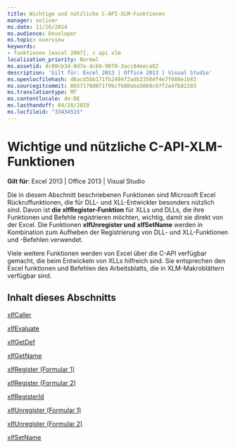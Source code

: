 ```yaml
---
title: Wichtige und nützliche C-API-XLM-Funktionen
manager: soliver
ms.date: 11/16/2014
ms.audience: Developer
ms.topic: overview
keywords:
- funktionen [excel 2007], c api xlm
localization_priority: Normal
ms.assetid: dc80cb3d-0d7e-4cb9-9870-3acc84eeca82
description: 'Gilt für: Excel 2013 | Office 2013 | Visual Studio'
ms.openlocfilehash: d6acd5bb171fb2494f2adb23584f4e7f088e1b83
ms.sourcegitcommit: 8657170d071f9bcf680aba50b9c07f2a4fb82283
ms.translationtype: MT
ms.contentlocale: de-DE
ms.lasthandoff: 04/28/2019
ms.locfileid: "33434515"
---
```

# <a name="essential-and-useful-c-api-xlm-functions"></a>Wichtige und nützliche C-API-XLM-Funktionen

 **Gilt für**: Excel 2013 | Office 2013 | Visual Studio 
  
Die in diesem Abschnitt beschriebenen Funktionen sind Microsoft Excel Rückruffunktionen, die für DLL- und XLL-Entwickler besonders nützlich sind. Davon ist **die xlfRegister-Funktion** für XLLs und DLLs, die ihre Funktionen und Befehle registrieren möchten, wichtig, damit sie direkt von der Excel. Die Funktionen **xlfUnregister und** **xlfSetName** werden in Kombination zum Aufheben der Registrierung von DLL- und XLL-Funktionen und -Befehlen verwendet. 
  
Viele weitere Funktionen werden von Excel über die C-API verfügbar gemacht, die beim Entwickeln von XLLs hilfreich sind. Sie entsprechen den Excel funktionen und Befehlen des Arbeitsblatts, die in XLM-Makroblättern verfügbar sind.
  
## <a name="in-this-section"></a>Inhalt dieses Abschnitts

[xlfCaller](xlfcaller.md)
  
[xlfEvaluate](xlfevaluate.md)
  
[xlfGetDef](xlfgetdef.md)
  
[xlfGetName](xlfgetname.md)
  
[xlfRegister (Formular 1)](xlfregister-form-1.md)
  
[xlfRegister (Formular 2)](xlfregister-form-2.md)
  
[xlfRegisterId](xlfregisterid.md)
  
[xlfUnregister (Formular 1)](xlfunregister-form-1.md)
  
[xlfUnregister (Formular 2)](xlfunregister-form-2.md)
  
[xlfSetName](xlfsetname.md)
  

